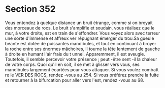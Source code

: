 # Section 352

Vous entendez à quelque distance un bruit étrange, comme si on broyait des morceaux de
rocs. Le bruit s'amplifie et soudain, vous réalisez que le mur, à votre droite, est en train de
s'effondrer. Vous voyez alors avec terreur une sorte d'immense et affreux ver répugnant
émerger du trou.Sa gueule béante est dotée de puissantes mandibules, et tout en
continuant à broyer la roche entre ses énormes mâchoires, il tourne la tête lentement de
gauche à droite en humant l'air frais du t unnel. Apparemment, il est aveugle. Toutefois, il
semble percevoir votre présence  ; peut -être sent -il la chaleur de votre corps. Quoi qu'il en
soit, il se met à glisser vers vous, ses mandibules largement écartées pour vous attaquer.
Si vous voulez combatt re le VER DES ROCS, rendez -vous au 254. Si vous préférez
prendre la fuite et retourner à la bifurcation pour aller vers l'est, rendez -vous au 68.